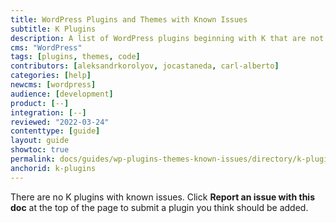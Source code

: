 ```yaml
---
title: WordPress Plugins and Themes with Known Issues
subtitle: K Plugins
description: A list of WordPress plugins beginning with K that are not supported and/or require workarounds.
cms: "WordPress"
tags: [plugins, themes, code]
contributors: [aleksandrkorolyov, jocastaneda, carl-alberto]
categories: [help]
newcms: [wordpress]
audience: [development]
product: [--]
integration: [--]
reviewed: "2022-03-24"
contenttype: [guide]
layout: guide
showtoc: true
permalink: docs/guides/wp-plugins-themes-known-issues/directory/k-plugins
anchorid: k-plugins
---
```


There are no K plugins with known issues. Click **Report an issue with this doc** at the top of the page to submit a plugin you think should be added.